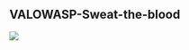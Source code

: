 ## VALOWASP-Sweat-the-blood
<!-- <h1>This is a website which I developed for a gaming event of my student chapter OWASP VIT.</h1><br> -->



<img src="https://user-images.githubusercontent.com/73031725/137598483-b312a293-d5a7-4e94-87cb-617201f2cc04.jpg" >
